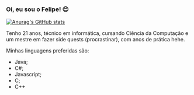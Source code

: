 ### Oi, eu sou o Felipe! 😊

[![Anurag's GitHub stats](https://github-readme-stats.vercel.app/api?username=nascimento-felipe&show_icons=true&theme=gotham&include_all_commits=true&custom_title=Meus%20Status)](https://github.com/nascimento-felipe)

Tenho 21 anos, técnico em informática, cursando Ciência da Computação e um mestre em fazer side quests (procrastinar), com anos de prática hehe.

 Minhas linguagens preferidas são: 
- Java;
- C#;
- Javascript;
- C;
- C++

